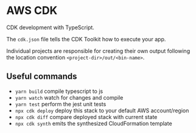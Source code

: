 # AWS CDK

CDK development with TypeScript.

The `cdk.json` file tells the CDK Toolkit how to execute your app.

Individual projects are responsible for creating their own output following the location convention `<project-dir>/out/<bin-name>`.  

## Useful commands

* `yarn build`   compile typescript to js
* `yarn watch`   watch for changes and compile
* `yarn test`    perform the jest unit tests
* `npx cdk deploy`  deploy this stack to your default AWS account/region
* `npx cdk diff`    compare deployed stack with current state
* `npx cdk synth`   emits the synthesized CloudFormation template
